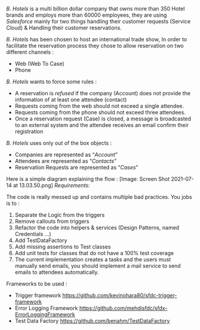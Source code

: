 *B. Hotels* is a multi billion dollar company that owns more than 350 Hotel brands and employs more than 60000 employees, they are using *Salesforce* mainly for two things handling their customer requests (Service Cloud) & Handling their customer reservations.

*B. Hotels* has been chosen to host an international trade show, In order to facilitate the reservation process they chose to allow reservation on two different channels :

* Web (Web To Case)
* Phone

*B. Hotels* wants to force some rules : 

* A reservation is _refused_ if the company (Account) does not provide the information of at least one attendee (contact) 
* Requests coming from the web should not exceed a single attendee.
* Requests coming from the phone should not exceed three attendees.
* Once a reservation request (Case) is closed, a message is broadcasted to an external system and the attendee receives an email confirm their registration

*B. Hotels* uses only out of the box objects :

* Companies are represented as “*Account*”
* Attendees are represented as “*Contacts*”
* Reservation Requests are represented as “*Cases*”

Here is a simple diagram explaining the flow :
[Image: Screen Shot 2021-07-14 at 13.03.50.png]
*Requirements:*

The code is really messed up and contains multiple bad practices. You jobs is to : 

1. Separate the Logic from the triggers
2. Remove callouts from triggers
3. Refactor the code into helpers & services (Design Patterns, named Credentials ...)
4. Add TestDataFactory 
5. Add missing assertions to Test classes 
6. Add unit tests for classes that do not have a 100% test coverage
7. The current implementation creates a tasks and the users must manually send emails, you should implement a mail service to send emails to attendees automatically.



Frameworks to be used : 
 - Trigger framework https://github.com/kevinohara80/sfdc-trigger-framework
 - Error Logging Framework https://github.com/mehdisfdc/sfdx-ErrorLoggingFramework
 - Test Data Factory https://github.com/benahm/TestDataFactory
